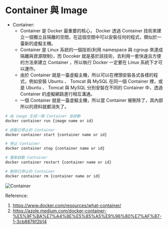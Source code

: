 # Container 與 Image  

- Container:
    - Container 是 Docker 最重要的核心， Docker 透過 Container 技術來建立一個獨立且隔離的空間，在這個空間中可以安裝任何的程式，類似於一臺新的虛擬主機。
    - Container 是 Linux 系統的一個技術(利用 namespace 與 cgroup 來達成隔離與資源限制)，而 Docoker 就是基於該技術，去利用一套快速且方便的方法來建立 Container ，所以執行 Docker 一定要在 Linux 系統下才可以運作。
    - 由於 Container 就是一臺虛擬主機，所以可以在裡頭安裝各式各樣的程式，例如安裝 Ubuntu 、 Tomcat 與 MySQL 在同一個 Container 裡，或是 Ubuntu 、 Tomcat 與 MySQL 分別安裝在不同的 Container 中，透過 Container 的虛擬網路進行相互溝通。
    - 一個 Container 就是一臺虛擬主機，所以當 Container 被刪除了，其內部所以的資料就都消失了。


```bash
# 由 image 生成一個 Container 並啟動
docker container run {image name or id}

# 啟動已停止的 Container
docker container start {container name or id}

# 停止 Container
docker container stop {container name or id}

# 重新啟動 Container
docker container restart {container name or id}

# 刪除已停止的 Container
docker container rm {container name or id}
```


![Container](https://www.docker.com/wp-content/uploads/2021/11/docker-containerized-appliction-blue-border_2.png)


Reference:
1. https://www.docker.com/resources/what-container/
2. https://azole.medium.com/docker-container-%E5%9F%BA%E7%A4%8E%E5%85%A5%E9%96%80%E7%AF%87-1-3cb8876f2b14
